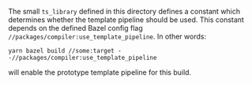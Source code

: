 The small `ts_library` defined in this directory defines a constant which determines whether the template pipeline should be used. This constant depends on the defined Bazel config flag `//packages/compiler:use_template_pipeline`. In other words:

```
yarn bazel build //some:target --//packages/compiler:use_template_pipeline
```

will enable the prototype template pipeline for this build.
